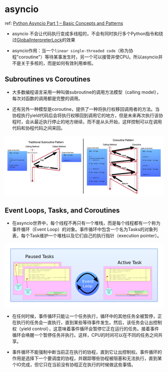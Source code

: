 # asyncio

ref: [Python Asyncio Part 1 – Basic Concepts and Patterns](https://bbc.github.io/cloudfit-public-docs/asyncio/asyncio-part-1.html)

- asyncio 不会让代码执行变成多线程的，不会有同时执行多个Python指令和绕过[GlobalInterpreterLock](https://wiki.python.org/moin/GlobalInterpreterLock)的效果

- asyncio作用：当一个`linear single-threaded code`（称为协程"coroutine"）等待某事发生时，另一个可以接管并使CPU。所以asyncio并不是关于多核的，而是如何有效利用单核。

## Subroutines vs Coroutines

- 大多数编程语言采用一种叫做subroutine的调用方法模型（calling model），每次对函数的调用都是完整的调用。

- 还有另外一种模型是coroutine，提供了一种将执行权移回调用者的方法。当协程执行yield代码后会将执行权移回到调用它的地方，但是未来再次执行该协程时，会从最近执行停止的地方继续，而不是从头开始，这样控制可以在调用代码和协程代码之间来回。

![SubVsCoRoutines](asyncio笔记/SubVsCoRoutines.png)

## Event Loops, Tasks, and Coroutines

- 在asyncio世界中，每个线程不再只有一个堆栈，而是每个线程都有一个称为事件循环（Event Loop）的对象。事件循环中包含一个名为Tasks的对象列表，每个Task维护一个堆栈以及它们自己的执行指针（execution pointer）。

![EventLoop](asyncio笔记/EventLoop.png)

- 在任何时候，事件循环只能让一个任务执行，循环中的其他任务全被暂停，正在执行的任务会一直执行，直到某些等待事件发生。然后，该任务会让出控制权（yield control），这意味着事件循环会暂停它正在运行的任务。接着事件循环会唤醒一个暂停任务并执行。这样，CPU的时间可以在不同的任务之间共享。

- 事件循环不能强制中断当前正在执行的协程，直到它让出控制权。事件循环的作用是选择下一个要调度的协程，并跟踪哪些协程被阻塞和无法执行，直到某个IO完成，但它只在当前没有协程正在执行的时候做这些事情。

